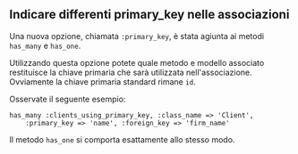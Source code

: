 ## Indicare differenti primary\_key nelle associazioni

Una nuova opzione, chiamata `:primary_key`, è stata agiunta ai metodi `has_many` e `has_one`.

Utilizzando questa opzione potete quale metodo e modello associato restituisce la chiave primaria che sarà utilizzata nell'associazione. Ovviamente la chiave primaria standard rimane `id`.

Osservate il seguente esempio:

	has_many :clients_using_primary_key, :class_name => 'Client',
		:primary_key => 'name', :foreign_key => 'firm_name'

Il metodo `has_one` si comporta esattamente allo stesso modo.
